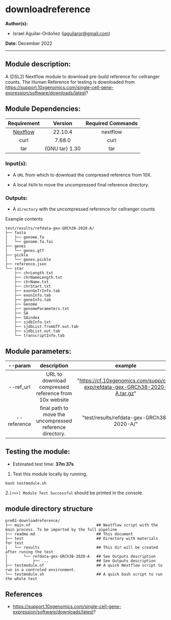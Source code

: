 # downloadreference
**Author(s):**

* Israel Aguilar-Ordoñez (iaguilaror@gmail.com)

**Date:** December 2022  

---

## Module description:  

A (DSL2) Nextflow module to download pre-build reference for cellranger counts. The Human Reference for testing is downloaded from https://support.10xgenomics.com/single-cell-gene-expression/software/downloads/latest?  

## Module Dependencies:
| Requirement | Version  | Required Commands |
|:---------:|:--------:|:-------------------:|
| [Nextflow](https://www.nextflow.io/docs/latest/getstarted.html) | 22.10.4 | nextflow |
| curl | 7.68.0 | curl |
| tar | (GNU tar) 1.30 | tar |


### Input(s):

* A `URL` from which to download the compresed reference from 10X.  

* A local `PATH` to move the uncompressed final reference directory.  

### Outputs:

* A `directory` with the uncompressed reference for cellranger counts  

Example contents  
```
test/results/refdata-gex-GRCh38-2020-A/
├── fasta
│   ├── genome.fa
│   └── genome.fa.fai
├── genes
│   └── genes.gtf
├── pickle
│   └── genes.pickle
├── reference.json
└── star
    ├── chrLength.txt
    ├── chrNameLength.txt
    ├── chrName.txt
    ├── chrStart.txt
    ├── exonGeTrInfo.tab
    ├── exonInfo.tab
    ├── geneInfo.tab
    ├── Genome
    ├── genomeParameters.txt
    ├── SA
    ├── SAindex
    ├── sjdbInfo.txt
    ├── sjdbList.fromGTF.out.tab
    ├── sjdbList.out.tab
    └── transcriptInfo.tab
```

## Module parameters:

| --param | description  | example |
|:---------:|:--------:|:-------------------:|
| --ref_url | URL to download compressed reference from 10x website | "https://cf.10xgenomics.com/supp/cell-exp/refdata-gex-GRCh38-2020-A.tar.gz" |
| --reference | final path to move the uncompressed reference directory. | "test/results/refdata-gex-GRCh38-2020-A/" |

## Testing the module:

* Estimated test time:  **37m 37s**  

1. Test this module locally by running,
```
bash testmodule.sh
```

2.`[>>>] Module Test Successful` should be printed in the console.  

## module directory structure

````
pre01-downloadreference/
├── main.nf                             ## Nextflow script with the main process. To be imported by the full pipeline 
├── readme.md                           ## This document
├── test                                ## Directory with materials for test
│   └── results                         ## This dir will be created after runing the test
│       └── refdata-gex-GRCh38-2020-A   ## See Outputs description
│           ├── ...                     ## See Outputs description
├── testmodule.nf                       ## A quick Nextflow script to run in a controled environment.
└── testmodule.sh                       ## A quick bash script to run the whole test
````
## References
* https://support.10xgenomics.com/single-cell-gene-expression/software/downloads/latest?